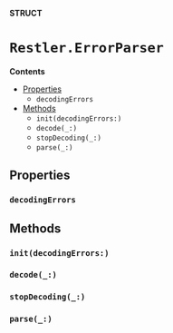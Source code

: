 **STRUCT**

# `Restler.ErrorParser`

**Contents**

- [Properties](#properties)
  - `decodingErrors`
- [Methods](#methods)
  - `init(decodingErrors:)`
  - `decode(_:)`
  - `stopDecoding(_:)`
  - `parse(_:)`

## Properties
### `decodingErrors`

## Methods
### `init(decodingErrors:)`

### `decode(_:)`

### `stopDecoding(_:)`

### `parse(_:)`
